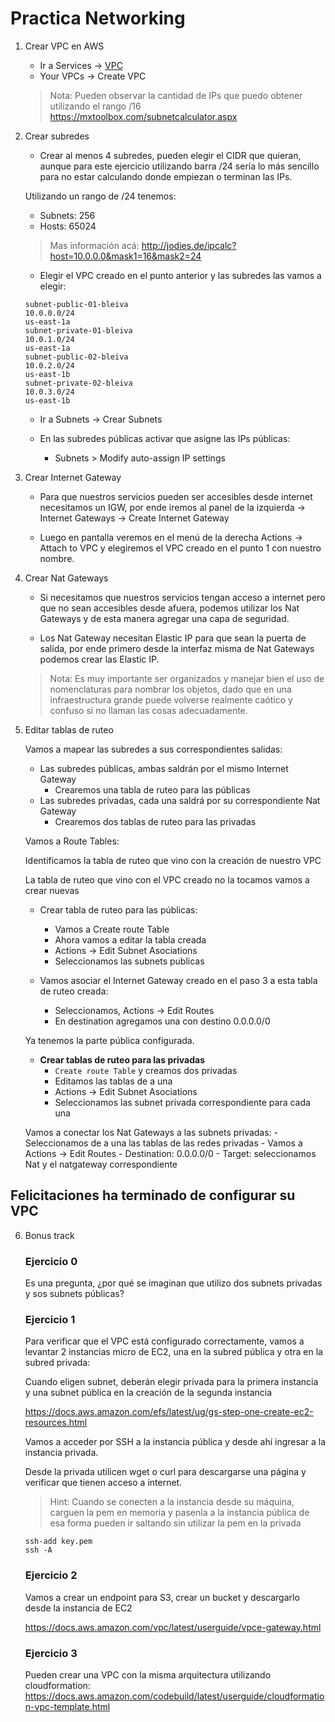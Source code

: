 # Practica Networking

1. Crear VPC en AWS
    - Ir a Services -> [VPC](https://console.aws.amazon.com/vpc/home?region=us-east-1#vpcs:sort=VpcId)
    - Your VPCs -> Create VPC
    > Nota: Pueden observar la cantidad de IPs que puedo obtener utilizando el rango /16
https://mxtoolbox.com/subnetcalculator.aspx

2. Crear subredes
    - Crear al menos 4 subredes, pueden elegir el CIDR que quieran, aunque para este ejercicio
utilizando barra /24 sería lo más sencillo para no estar calculando donde empiezan o
terminan las IPs.

    Utilizando un rango de /24 tenemos:
    - Subnets: 256
    - Hosts: 65024
    
    > Mas información acá: http://jodies.de/ipcalc?host=10.0.0.0&mask1=16&mask2=24

    - Elegir el VPC creado en el punto anterior y las subredes las vamos a elegir:
    ```
    subnet-public-01-bleiva
    10.0.0.0/24
    us-east-1a
    subnet-private-01-bleiva
    10.0.1.0/24
    us-east-1a
    subnet-public-02-bleiva
    10.0.2.0/24
    us-east-1b
    subnet-private-02-bleiva
    10.0.3.0/24
    us-east-1b
    ```

    - Ir a Subnets -> Crear Subnets

    - En las subredes públicas activar que asigne las IPs públicas:
        - Subnets > Modify auto-assign IP settings

3. Crear Internet Gateway
    - Para que nuestros servicios pueden ser accesibles desde internet necesitamos un IGW, por
ende iremos al panel de la izquierda -> Internet Gateways -> Create Internet Gateway

    - Luego en pantalla veremos en el menú de la derecha Actions -> Attach to VPC y elegiremos
el VPC creado en el punto 1 con nuestro nombre.

4. Crear Nat Gateways

    - Si necesitamos que nuestros servicios tengan acceso a internet pero que no sean
accesibles desde afuera, podemos utilizar los Nat Gateways y de esta manera agregar una
capa de seguridad.

    - Los Nat Gateway necesitan Elastic IP para que sean la puerta de salida, por ende primero
desde la interfaz misma de Nat Gateways podemos crear las Elastic IP.

    > Nota: Es muy importante ser organizados y manejar bien el uso de nomenclaturas
para nombrar los objetos, dado que en una infraestructura grande puede volverse
realmente caótico y confuso si no llaman las cosas adecuadamente.

5. Editar tablas de ruteo

    Vamos a mapear las subredes a sus correspondientes salidas:
    - Las subredes públicas, ambas saldrán por el mismo Internet Gateway
        - Crearemos una tabla de ruteo para las públicas
    - Las subredes privadas, cada una saldrá por su correspondiente Nat Gateway
        - Crearemos dos tablas de ruteo para las privadas

    Vamos a Route Tables:
    
    Identificamos la tabla de ruteo que vino con la creación de nuestro VPC

    La tabla de ruteo que vino con el VPC creado no la tocamos vamos a crear nuevas

    - Crear tabla de ruteo para las públicas:
        - Vamos a Create route Table
        - Ahora vamos a editar la tabla creada
        - Actions -> Edit Subnet Asociations 
        - Seleccionamos las subnets publicas

    - Vamos asociar el Internet Gateway creado en el paso 3 a esta tabla de ruteo creada:
        - Seleccionamos, Actions -> Edit Routes
        - En destination agregamos una con destino 0.0.0.0/0

    Ya tenemos la parte pública configurada. 
    
    - **Crear tablas de ruteo para las privadas**
        - `Create route Table` y creamos dos privadas
        - Editamos las tablas de a una
        - Actions -> Edit Subnet Asociations
        - Seleccionamos las subnet privada correspondiente para cada una

   Vamos a conectar los Nat Gateways a las subnets privadas:
        - Seleccionamos de a una las tablas de las redes privadas 
        - Vamos a Actions -> Edit Routes
        - Destination: 0.0.0.0/0
        - Target: seleccionamos Nat y el natgateway correspondiente
    
## Felicitaciones ha terminado de configurar su VPC

6. Bonus track

    ### **Ejercicio 0** 
    Es una pregunta, ¿por qué se imaginan que utilizo dos subnets privadas y sos subnets públicas?
    
    ### **Ejercicio 1**  
    Para verificar que el VPC está configurado correctamente, vamos a levantar 2 instancias micro de EC2, una en la subred pública y otra en la subred privada:
    
    Cuando eligen subnet, deberán elegir privada para la primera instancia y una subnet pública en la creación de la segunda instancia
    
    https://docs.aws.amazon.com/efs/latest/ug/gs-step-one-create-ec2-resources.html
    
    Vamos a acceder por SSH a la instancia pública y desde ahí ingresar a la instancia privada.
    
    Desde la privada utilicen wget o curl para descargarse una página y verificar que tienen acceso a internet.
    
    > Hint: Cuando se conecten a la instancia desde su máquina, carguen la pem en memoria y pasenla a la instancia pública de esa forma pueden ir saltando sin utilizar la pem en la privada
    
    ```
    ssh-add key.pem
    ssh -A
    ```
    
    ### **Ejercicio 2**
    
    Vamos a crear un endpoint para S3, crear un bucket y descargarlo desde la instancia de EC2
    
    https://docs.aws.amazon.com/vpc/latest/userguide/vpce-gateway.html
    
    ### **Ejercicio 3**
    
    Pueden crear una VPC con la misma arquitectura utilizando cloudformation:
    https://docs.aws.amazon.com/codebuild/latest/userguide/cloudformation-vpc-template.html
    